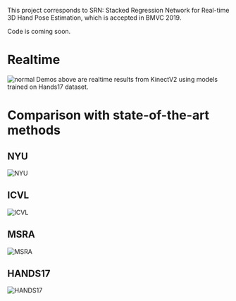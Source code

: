 This project corresponds to SRN: Stacked Regression Network for Real-time 3D Hand Pose Estimation, which is accepted in BMVC 2019.

Code is coming soon.
# Realtime 
![normal](https://github.com/RenFeiTemp/SRN/tree/master/realtime/normal.gif)
Demos above are realtime results from KinectV2 using models trained on Hands17 dataset.

# Comparison with state-of-the-art methods
## NYU
![NYU](https://github.com/RenFeiTemp/SRN/blob/master/fig/nyu.png)
## ICVL
![ICVL](https://github.com/RenFeiTemp/SRN/blob/master/fig/icvl.png)
## MSRA
![MSRA](https://github.com/RenFeiTemp/SRN/blob/master/fig/msra.png)
## HANDS17
![HANDS17](https://github.com/RenFeiTemp/SRN/blob/master/fig/hands17.jpg)
